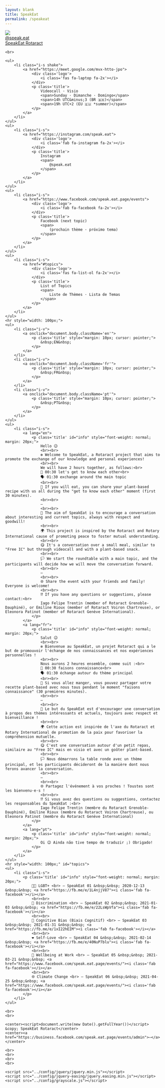 ```yaml
---
layout: blank
title: SpeakEat
permalink: /speakeat
---
```


<html>

<head>
    <meta charset="utf-8">
    <meta http-equiv="X-UA-Compatible" content="IE=edge">
    <meta name="viewport" content="width=device-width, initial-scale=1">
    <title>SpeakEat</title>
    <link rel="stylesheet" href="../config/mini.css">
    <link rel="stylesheet" href="https://use.fontawesome.com/releases/v5.8.2/css/all.css" integrity="sha384-oS3vJWv+0UjzBfQzYUhtDYW+Pj2yciDJxpsK1OYPAYjqT085Qq/1cq5FLXAZQ7Ay" crossorigin="anonymous">
</head>
<body class="en">
    <div class="author-photo">
        <a class="js-scroll-trigger" href="https://instagram.com/speak.eat">
            <img src="../assets/images/speakeat-logo.png">
            <br>
            @speak.eat
            <br>
            SpeakEat Rotaract
            <br>
        </a>
    </div>

    <br>

    <ul>
        <li class="i-s shake">
            <a href="https://meet.google.com/mvx-htto-jpo">
                <div class='logo'>
                    <i class='fas fa-laptop fa-2x'></i>
                </div>
                <p class='title'>
                    Videocall · Visio
                    <span>Sunday · Dimanche · Domingo</span>
                    <span>14h UTC&minus;3 (BR 🇧🇷)</span>
                    <span>19h UTC+2 (EU 🇪🇺 *summer)</span>
                </p>
            </a>
        </li>
    </ul>
    <ul>
        <li class="i-s">
            <a href="https://instagram.com/speak.eat">
                <div class='logo'>
                    <i class='fab fa-instagram fa-2x'></i>
                </div>
                <p class='title'>
                    Instagram
                    <span>
                        @speak.eat
                    </span>
                </p>
            </a>
        </li>
    </ul>
    <ul>
        <li class="i-s">
            <a href="https://www.facebook.com/speak.eat.page/events">
                <div class='logo'>
                    <i class='fab fa-facebook fa-2x'></i>
                </div>
                <p class='title'>
                    Facebook (next topic)
                    <span>
                        (prochain thème · próximo tema)
                    </span>
                </p>
            </a>
        </li>
    </ul>
    <ul>
        <li class="i-s">
            <a href="#topics">
                <div class='logo'>
                    <i class='fas fa-list-ol fa-2x'></i>
                </div>
                <p class='title'>
                    List of Topics
                    <span>
                        Liste de Thèmes · Lista de Temas
                    </span>
                </p>
            </a>
        </li>
    </ul>
    <hr style="width: 100px;">
    <ul>
        <li class="i-v">
            <a onclick="document.body.className='en'">
                <p class='title' style="margin: 10px; cursor: pointer;">
                    &nbsp;EN&nbsp;
                </p>
            </a>
        </li>
        <li class="i-v">
            <a onclick="document.body.className='fr'">
                <p class='title' style="margin: 10px; cursor: pointer;">
                    &nbsp;FR&nbsp;
                </p>
            </a>
        </li>
        <li class="i-v">
            <a onclick="document.body.className='pt'">
                <p class='title' style="margin: 10px; cursor: pointer;">
                    &nbsp;PT&nbsp;
                </p>
            </a>
        </li>
    </ul>
    <ul>
        <li class="i-s">
            <a lang="en">
                <p class='title' id="info" style="font-weight: normal; margin: 20px;">
                    Hello 😉
                    <br><br>
                    ❇️ Welcome to SpeakEat, a Rotaract project that aims to promote the exchange of our knowledge and personal experiences!
                    <br><br>
                    We will have 2 hours together, as follows:<br>
                    👋 00:30 let's get to know each other<br>
                    🗣 01:30 exchange around the main topic
                    <br><br>
                    🍓 If you will eat, you can share your plant-based recipe with us all during the "get to know each other" moment (first 30 minutes).
                    <br><br>
                    —
                    <br><br>
                    💬 The aim of SpeakEat is to encourage a conversation about interesting and current topics, always with respect and goodwill!
                    <br><br>
                    🌍 This project is inspired by the Rotaract and Rotary International cause of promoting peace to foster mutual understanding.
                    <br><br>
                    😋 It's a conversation over a small meal, similar to "Free IC" but through videocall and with a plant-based snack.
                    <br><br>
                    🏳️ We start the roundtable with a main topic, and the participants will decide how we will move the conversation forward.
                    <br><br>
                    —
                    <br><br>
                    🌐 Share the event with your friends and family! Everyone is welcome!
                    <br><br>
                    ⁉️ If you have any questions or suggestions, please contact:<br>
                    Iago Felipe Trentin (member of Rotaract Grenoble-Dauphiné), or Emiline Rioux (member of Rotaract Voiron Chartreuse), or Eleonora Patinot (member of Rotaract Genève International).
                </p>
            </a>
            <a lang="fr">
                <p class='title' id="info" style="font-weight: normal; margin: 20px;">
                    Salut 😉
                    <br><br>
                    ❇️ Bienvenue au SpeakEat, un projet Rotaract qui a le but de promouvoir l'échange de nos connaissances et nos expériences personnelles !
                    <br><br>
                    Nous aurons 2 heures ensemble, comme suit :<br>
                    👋 00:30 faisons connaissance<br>
                    🗣 01:30 échange autour du thème principal
                    <br><br>
                    🍓 Si vous allez manger, vous pouvez partager votre recette plant-based avec nous tous pendant le moment "faisons connaissance" (30 premières minutes).
                    <br><br>
                    —
                    <br><br>
                    💬 Le but du SpeakEat est d'encourager une conversation à propos des thèmes intéressants et actuels, toujours avec respect et bienveillance !
                    <br><br>
                    🌍 Cette action est inspirée de l'axe du Rotaract et Rotary International de promotion de la paix pour favoriser la compréhension mutuelle.
                    <br><br>
                    😋 C'est une conversation autour d'un petit repas, similaire au "Free IC" mais en visio et avec un goûter plant-based.
                    <br><br>
                    🏳️ Nous démarrons la table ronde avec un thème principal, et les participants décideront de la manière dont nous ferons avancer la conversation.
                    <br><br>
                    —
                    <br><br>
                    🌐 Partagez l'événement à vos proches ! Toustes sont les bienvenu·e·s !
                    <br><br>
                    ⁉️ Si vous avez des questions ou suggestions, contactez les responsables du SpeakEat :<br>
                    Iago Felipe Trentin (membre du Rotaract Grenoble-Dauphiné), Emiline Rioux (membre du Rotaract Voiron Chartreuse), ou Eleonora Patinot (membre du Rotaract Genève International)
                </p>
            </a>
            <a lang="pt">
                <p class='title' id="info" style="font-weight: normal; margin: 20px;">
                    Oi 😉 Ainda não tive tempo de traduzir ;) Obrigado!
                </p>
            </a>
        </li>
    </ul>
    <hr style="width: 100px;" id="topics">
    <ul>
        <li class="i-s">
            <p class='title' id="info" style="font-weight: normal; margin: 20px;">
                🏳️‍🌈 LGBT+ <br> — SpeakEat 01 &nbsp;&nbsp; 2020-12-13 &nbsp;&nbsp; <a href="https://fb.me/e/1L4njjV87"><i class='fab fa-facebook'></i></a>
                <br><br>
                👥 Discrimination <br> — SpeakEat 02 &nbsp;&nbsp; 2021-01-03 &nbsp;&nbsp; <a href="https://fb.me/e/22LsWpVfa"><i class='fab fa-facebook'></i></a>
                <br><br>
                🧠 Cognitive Bias (Biais Cognitif) <br> — SpeakEat 03 &nbsp;&nbsp; 2021-01-31 &nbsp;&nbsp; <a href="https://fb.me/e/1xI22hEIM"><i class='fab fa-facebook'></i></a>
                <br><br>
                ❤️ Self-Love <br> — SpeakEat 04 &nbsp;&nbsp; 2021-02-14 &nbsp;&nbsp; <a href="https://fb.me/e/40NuP7blu"><i class='fab fa-facebook'></i></a>
                <br><br>
                💼 Wellbeing at Work <br> — SpeakEat 05 &nbsp;&nbsp; 2021-03-21 &nbsp;&nbsp; <a href="https://www.facebook.com/speak.eat.page/events/"><i class='fab fa-facebook'></i></a>
                <br><br>
                🌐 Climate Change <br> — SpeakEat 06 &nbsp;&nbsp; 2021-04-25 &nbsp;&nbsp; <a href="https://www.facebook.com/speak.eat.page/events/"><i class='fab fa-facebook'></i></a>
            </p>
        </li>
    </ul>

    <br>
    <br>

    <center><script>document.write(new Date().getFullYear())</script> &copy; SpeakEat Rotaract</center>
    <center><a href="https://business.facebook.com/speak.eat.page/events/admin">—</a></center>

    <br>
    <br>
    <br>
    <br>

    <script src="../config/jquery/jquery.min.js"></script>
    <script src="../config/jquery-easing/jquery.easing.min.js"></script>
    <script src="../config/grayscale.js"></script>
</body>

</html>
